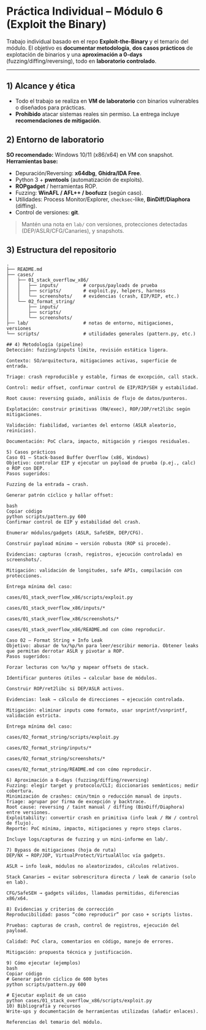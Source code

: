 # Práctica Individual – Módulo 6 (Exploit the Binary)

Trabajo individual basado en el repo **Exploit-the-Binary** y el temario del módulo. El objetivo es **documentar metodología**, **dos casos prácticos** de explotación de binarios y una **aproximación a 0-days** (fuzzing/diffing/reversing), todo en **laboratorio controlado**.

---

## 1) Alcance y ética
- Todo el trabajo se realiza en **VM de laboratorio** con binarios vulnerables o diseñados para prácticas.
- **Prohibido** atacar sistemas reales sin permiso. La entrega incluye **recomendaciones de mitigación**.

## 2) Entorno de laboratorio
**SO recomendado:** Windows 10/11 (x86/x64) en VM con snapshot.  
**Herramientas base:**
- Depuración/Reversing: **x64dbg**, **Ghidra/IDA Free**.
- Python 3 + **pwntools** (automatización de exploits).
- **ROPgadget** / herramientas ROP.
- Fuzzing: **WinAFL / AFL++ / boofuzz** (según caso).
- Utilidades: Process Monitor/Explorer, `checksec`-like, **BinDiff/Diaphora** (diffing).
- Control de versiones: **git**.

> Mantén una nota en `lab/` con versiones, protecciones detectadas (DEP/ASLR/CFG/Canaries), y snapshots.

## 3) Estructura del repositorio
```text
.
├── README.md
├── cases/
│   ├── 01_stack_overflow_x86/
│   │   ├── inputs/         # corpus/payloads de prueba
│   │   ├── scripts/        # exploit.py, helpers, harness
│   │   └── screenshots/    # evidencias (crash, EIP/RIP, etc.)
│   └── 02_format_string/
│       ├── inputs/
│       ├── scripts/
│       └── screenshots/
├── lab/                    # notas de entorno, mitigaciones, versiones
└── scripts/                # utilidades generales (pattern.py, etc.)

## 4) Metodología (pipeline)
Detección: fuzzing/inputs límite, revisión estática ligera.

Contexto: SO/arquitectura, mitigaciones activas, superficie de entrada.

Triage: crash reproducible y estable, firmas de excepción, call stack.

Control: medir offset, confirmar control de EIP/RIP/SEH y estabilidad.

Root cause: reversing guiado, análisis de flujo de datos/punteros.

Explotación: construir primitivas (RW/exec), ROP/JOP/ret2libc según mitigaciones.

Validación: fiabilidad, variantes del entorno (ASLR aleatorio, reinicios).

Documentación: PoC clara, impacto, mitigación y riesgos residuales.

5) Casos prácticos
Caso 01 — Stack-based Buffer Overflow (x86, Windows)
Objetivo: controlar EIP y ejecutar un payload de prueba (p.ej., calc) o ROP con DEP.
Pasos sugeridos:

Fuzzing de la entrada → crash.

Generar patrón cíclico y hallar offset:

bash
Copiar código
python scripts/pattern.py 600
Confirmar control de EIP y estabilidad del crash.

Enumerar módulos/gadgets (ASLR, SafeSEH, DEP/CFG).

Construir payload mínimo → versión robusta (ROP si procede).

Evidencias: capturas (crash, registros, ejecución controlada) en screenshots/.

Mitigación: validación de longitudes, safe APIs, compilación con protecciones.

Entrega mínima del caso:

cases/01_stack_overflow_x86/scripts/exploit.py

cases/01_stack_overflow_x86/inputs/*

cases/01_stack_overflow_x86/screenshots/*

cases/01_stack_overflow_x86/README.md con cómo reproducir.

Caso 02 — Format String + Info Leak
Objetivo: abusar de %x/%p/%n para leer/escribir memoria. Obtener leaks que permitan derrotar ASLR y pivotar a ROP.
Pasos sugeridos:

Forzar lecturas con %x/%p y mapear offsets de stack.

Identificar punteros útiles → calcular base de módulos.

Construir ROP/ret2libc si DEP/ASLR activos.

Evidencias: leak → cálculo de direcciones → ejecución controlada.

Mitigación: eliminar inputs como formato, usar snprintf/vsnprintf, validación estricta.

Entrega mínima del caso:

cases/02_format_string/scripts/exploit.py

cases/02_format_string/inputs/*

cases/02_format_string/screenshots/*

cases/02_format_string/README.md con cómo reproducir.

6) Aproximación a 0-days (fuzzing/diffing/reversing)
Fuzzing: elegir target y protocolo/CLI; diccionarios semánticos; medir cobertura.
Minimización de crashes: cmin/tmin o reducción manual de inputs.
Triage: agrupar por firma de excepción y backtrace.
Root cause: reversing / taint manual / diffing (BinDiff/Diaphora) entre versiones.
Exploitability: convertir crash en primitiva (info leak / RW / control de flujo).
Reporte: PoC mínima, impacto, mitigaciones y repro steps claros.

Incluye logs/capturas de fuzzing y un mini-informe en lab/.

7) Bypass de mitigaciones (hoja de ruta)
DEP/NX → ROP/JOP, VirtualProtect/VirtualAlloc vía gadgets.

ASLR → info leak, módulos no aleatorizados, cálculos relativos.

Stack Canaries → evitar sobrescritura directa / leak de canario (solo en lab).

CFG/SafeSEH → gadgets válidos, llamadas permitidas, diferencias x86/x64.

8) Evidencias y criterios de corrección
Reproducibilidad: pasos “cómo reproducir” por caso + scripts listos.

Pruebas: capturas de crash, control de registros, ejecución del payload.

Calidad: PoC clara, comentarios en código, manejo de errores.

Mitigación: propuesta técnica y justificación.

9) Cómo ejecutar (ejemplos)
bash
Copiar código
# Generar patrón cíclico de 600 bytes
python scripts/pattern.py 600

# Ejecutar exploit de un caso
python cases/01_stack_overflow_x86/scripts/exploit.py
10) Bibliografía y recursos
Write-ups y documentación de herramientas utilizadas (añadir enlaces).

Referencias del temario del módulo.
